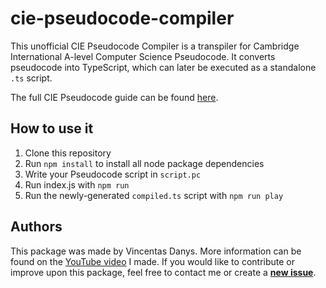 # cie-pseudocode-compiler
This unofficial CIE Pseudocode Compiler is a transpiler for Cambridge International A-level Computer Science Pseudocode. It converts pseudocode into TypeScript, which can later be executed as a standalone `.ts` script.

The full CIE Pseudocode guide can be found [here](https://learnlearn.uk/alevelcs/wp-content/uploads/sites/20/2020/09/9608_PSEUDOCODE_GUIDE.pdf).

## How to use it
1. Clone this repository
2. Run `npm install` to install all node package dependencies
3. Write your Pseudocode script in `script.pc`
4. Run index.js with `npm run`
5. Run the newly-generated `compiled.ts` script with `npm run play`

## Authors
This package was made by Vincentas Danys. More information can be found on the [YouTube video]() I made.
If you would like to contribute or improve upon this package, feel free to contact me or create a [__new issue__](https://github.com/VinceKaj/cie-pseudocode-compiler/issues).

